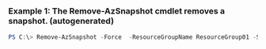 ### Example 1: The Remove-AzSnapshot cmdlet removes a snapshot. (autogenerated)
```powershell
PS C:\> Remove-AzSnapshot -Force  -ResourceGroupName ResourceGroup01 -SnapshotName Snapshot01
```


